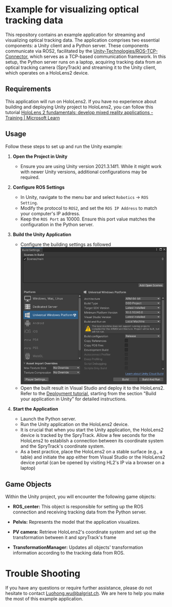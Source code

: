 # Example for visualizing optical tracking data  
  
This repository contains an example application for streaming and visualizing optical tracking data. The application comprises two essential components: a Unity client and a Python server. These components communicate via ROS2, facilitated by the [Unity-Technologies/ROS-TCP-Connector](https://github.com/Unity-Technologies/ROS-TCP-Connector), which serves as a TCP-based communication framework. In this setup, the Python server runs on a laptop, acquiring tracking data from an optical tracking camera (SpryTrack) and streaming it to the Unity client, which operates on a HoloLens2 device.



## Requirements

This application will run on HoloLens2. If you have no experience about building and deploying Unity project to HoloLens2, you can follow this tutorial [HoloLens 2 fundamentals: develop mixed reality applications - Training | Microsoft Learn](https://learn.microsoft.com/en-us/training/paths/beginner-hololens-2-tutorials/)


 ## Usage

Follow these steps to set up and run the Unity example:


1.  **Open the Project in Unity**
    
    -   Ensure you are using Unity version 2021.3.14f1. While it might work with newer Unity versions, additional configurations may be required.
2.  **Configure ROS Settings**
    
    -   In Unity, navigate to the menu bar and select `Robotics` -> `ROS Setting`.
    -   Modify the protocol to `ROS2`, and set the `ROS IP Address` to match your computer's IP address.
    -   Keep the `ROS Port` as 10000. Ensure this port value matches the configuration in the Python server.
3.  **Build the Unity Application**
    
    -   Configure the building settings as followed ![Drag Racing](Pictures/Unity%20building%20setting.png)
    -   Open the built result in Visual Studio and deploy it to the HoloLens2. Refer to the [Deployment tutorial](https://learn.microsoft.com/en-us/training/modules/learn-mrtk-tutorials/1-7-exercise-hand-interaction-with-objectmanipulator), starting from the section "Build your application in Unity" for detailed instructions.
4.  **Start the Application**
    
    -   Launch the Python server.
    -   Run the Unity application on the HoloLens2 device.
    -   It is crucial that when you start the Unity application, the HoloLens2 device is tracked by the SpryTrack. Allow a few seconds for the HoloLens2 to establish a connection between its coordinate system and the SpryTrack's coordinate system.
    -   As a best practice, place the HoloLens2 on a stable surface (e.g., a table) and initiate the app either from Visual Studio or the HoloLens2 device portal (can be opened by visiting HL2's IP via a browser on a laptop)
   
## Game Objects

Within the Unity project, you will encounter the following game objects:

-   **ROS_center:** This object is responsible for setting up the ROS connection and receiving tracking data from the Python server.
    
-   **Pelvis:** Represents the model that the application visualizes.
    
-   **PV camera:** Retrieve HoloLens2's coordinate system and set up the transformation between it and spryTrack's frame
    
-   **TransformationManager:** Updates all objects' transformation information according to the tracking data from ROS.
    
# Trouble Shooting
If you have any questions or require further assistance, please do not hesitate to contact Luohong.wu@balgrist.ch. We are here to help you make the most of this example application.